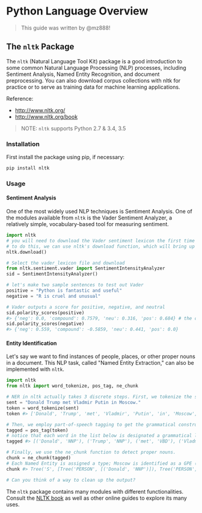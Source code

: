 # Python Language Overview

> This guide was written by @mz888!

## The `nltk` Package

The `nltk` (Natural Language Tool Kit) package is a good introduction to some common Natural Language Processing (NLP) processes, including Sentiment Analysis, Named Entity Recognition, and document preprocessing. You can also download corpus collections with nltk for practice or to serve as training data for machine learning applications.

Reference:

  + http://www.nltk.org/
  + http://www.nltk.org/book

> NOTE: `nltk` supports Python 2.7 & 3.4, 3.5

### Installation

First install the package using pip, if necessary:

```` sh
pip install nltk
````

### Usage

#### Sentiment Analysis

One of the most widely used NLP techniques is Sentiment Analysis. One of the modules available from `nltk` is the Vader Sentiment Analyzer, a relatively simple, vocabulary-based tool for measuring sentiment.

```python
import nltk
# you will need to download the Vader sentiment lexicon the first time you use it.
# to do this, we can use nltk's download function, which will bring up a GUI.
nltk.download()

# Select the vader_lexicon file and download
from nltk.sentiment.vader import SentimentIntensityAnalyzer
sid = SentimentIntensityAnalyzer()

# let's make two sample sentences to test out Vader
positive = "Python is fantastic and useful"
negative = "R is cruel and unusual"

# Vader outputs a score for positive, negative, and neutral
sid.polarity_scores(positive)
#> {'neg': 0.0, 'compound': 0.7579, 'neu': 0.316, 'pos': 0.684} # the compound score is the overall score of the text
sid.polarity_scores(negative)
#> {'neg': 0.559, 'compound': -0.5859, 'neu': 0.441, 'pos': 0.0}
```

#### Entity Identification

Let's say we want to find instances of people, places, or other proper nouns in a document. This NLP task, called "Named Entity Extraction," can also be implemented with `nltk`.

```python
import nltk
from nltk import word_tokenize, pos_tag, ne_chunk

# NER in nltk actually takes 3 discrete steps. First, we tokenize the sentence by splitting it up into words.
sent = "Donald Trump met Vladmir Putin in Moscow."
token = word_tokenize(sent)
token #> ['Donald', 'Trump', 'met', 'Vladmir', 'Putin', 'in', 'Moscow', '.']

# Then, we employ part-of-speech tagging to get the grammatical construct of the sentence
tagged = pos_tag(token)
# notice that each word in the list below is designated a grammatical label: NNP, for example, is a proper noun
tagged #> [('Donald', 'NNP'), ('Trump', 'NNP'), ('met', 'VBD'), ('Vladmir', 'NNP'), ('Putin', 'NNP'), ('in', 'IN'), ('Moscow', 'NNP'), ('.', '.')]

# Finally, we use the ne_chunk function to detect proper nouns.
chunk = ne_chunk(tagged)
# Each Named Entity is assigned a type; Moscow is identified as a GPE (geopolitical entity)
chunk #> Tree('S', [Tree('PERSON', [('Donald', 'NNP')]), Tree('PERSON', [('Trump', 'NNP')]), ('met', 'VBD'), Tree('PERSON', [('Vladmir', 'NNP'), ('Putin', 'NNP')]), ('in', 'IN'), Tree('GPE', [('Moscow', 'NNP')]), ('.', '.')])

# Can you think of a way to clean up the output?
```

The `nltk` package contains many modules with different functionalities. Consult the [NLTK book](http://www.nltk.org/book) as well as other online guides to explore its many uses.
